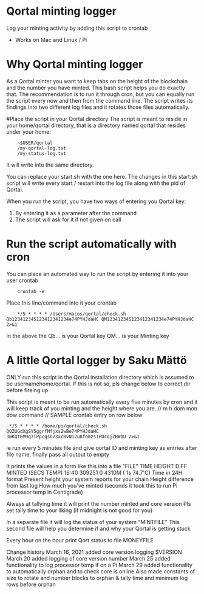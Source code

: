 # Qortal minting logger
 Log your minting activity by adding this script to crontab
- Works on Mac and Linux / Pi

# Why Qortal minting logger
As a Qortal minter you want to keep tabs on the height of the blockchain and the number you have minted. This bash script helps you do exactly that. The recommendation is to run it through cron, but you can equally run the script every now and then from the command line. The script writes its findings into two different log files and it rotates those files automatically.

#Place the script in your Qortal directory
The script is meant to reside in your home/qortal directory, that is a directory named qortal that resides under your home:
```
	~$USER/qortal
	/my-qortal-log.txt
	/my-status-log.txt
```
It will write into the same directory.

You can replace your start.sh with the one here. The changes in this start.sh script will write every start / restart into the log file along with the pid of Qortal.

When you run the script, you have two ways of entering you Qortal key:
1) By entering it as a parameter after the command
1) The script will ask for it if not given on call

# Run the script automatically with cron
You can place an automated way to run the script by entering it into your user crontab

```
	crontab -e
```

Place this line/command into it your crontab

```
	*/5 * * * * /Users/macos/qortal/check.sh Qb123412345123412341234e74PYHJdaHC QM123412345123412341234e74PYHJdaHC 2>&1
```

In the above the Qb... is your Qortal key QM... is your Minting key

# A little Qortal logger by Saku Mättö


 ONLY run this script in the Qortal installation directory which is
 assumed to be usernamehome/qortal. If this is not so, pls
 change below to correct dir before fireing up

 This script is meant to be run automatically every five minutes by cron and
 it will keep track of you minting and the height where you are.
 // m h  dom mon dow   command   // SAMPLE crontab entry on row below
```
 */5 * * * * /home/pi/qortal/check.sh QQZUGdXgSY5ggrfMfjxs2wBe74PYHJdaHC 3mKQtEM9q7iPpcqsD73xcBvN12u8fomzs1PDcqjZHWbU 2>&1
```
 ie run every 5 minutes file and give qortal ID and minting key as entries after file name, finally pass all output to empty

 It prints the values in a form like this into a file "FILE"
  TIME   HEIGHT DIFF MINTED (SECS TEMP)
 16:40   309251 0    4310M  (  1s 74.7'C)
 Time in 24H format
         Present height your system reports for your chain
                Height difference from last log
                     How much you've minted
                             (seconds it took this to run
                                  Pi processor temp in Centigrade)

 Always at tallying time it will print the number minted and core version
 Pls set tally time to your liking (if midnight is not good for you)

 In a separate file it will log the status of your system "MINTFILE"
 This second file will help you determine if and why your Qortal is getting stuck

 Every hour on the hour print Qort status to file MONEYFILE

 Change history
 March 16, 2021 added core version logging $VERSION
 March 20 added logging of core version number
 March 25 added functionality to log processor temp if on a Pi
 March 29 added functionality to automatically orphan and to check core is online
 Also made constants of size to rotate and number blocks to orphan & tally time and minimum log rows before orphan